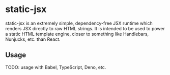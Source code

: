# static-jsx

static-jsx is an extremely simple, dependency-free JSX runtime which renders JSX
directly to raw HTML strings. It is intended to be used to power a static HTML
template engine, closer to something like Handlebars, Nunjucks, etc. than React.

## Usage

TODO: usage with Babel, TypeScript, Deno, etc.
